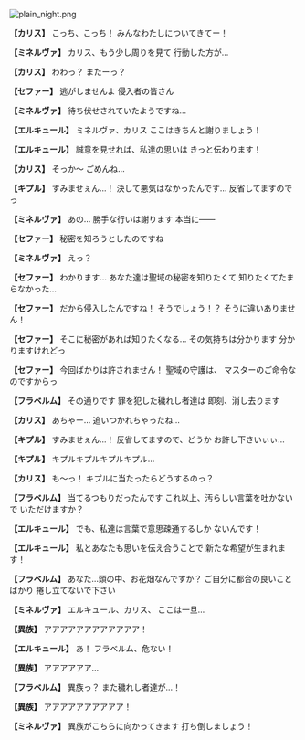 
![plain_night.png](../images/backgrounds/plain_night.png)

**【カリス】**
こっち、こっち！
みんなわたしについてきてー！

**【ミネルヴァ】**
カリス、もう少し周りを見て
行動した方が…

**【カリス】**
わわっ？
またーっ？

**【セファー】**
逃がしませんよ
侵入者の皆さん

**【ミネルヴァ】**
待ち伏せされていたようですね…

**【エルキュール】**
ミネルヴァ、カリス
ここはきちんと謝りましょう！

**【エルキュール】**
誠意を見せれば、私達の思いは
きっと伝わります！

**【カリス】**
そっか～
ごめんね…

**【キプル】**
すみませぇん…！
決して悪気はなかったんです…
反省してますのでっ

**【ミネルヴァ】**
あの…
勝手な行いは謝ります
本当に――

**【セファー】**
秘密を知ろうとしたのですね

**【ミネルヴァ】**
えっ？

**【セファー】**
わかります…
あなた達は聖域の秘密を知りたくて
知りたくてたまらなかった…

**【セファー】**
だから侵入したんですね！
そうでしょう！？
そうに違いありません！

**【セファー】**
そこに秘密があれば知りたくなる…
その気持ちは分かります
分かりますけれどっ

**【セファー】**
今回ばかりは許されません！
聖域の守護は、
マスターのご命令なのですからっ

**【フラベルム】**
その通りです
罪を犯した穢れし者達は
即刻、消し去ります

**【カリス】**
あちゃー…
追いつかれちゃったね…

**【キプル】**
すみませぇん…！
反省してますので、どうか
お許し下さいぃぃ…

**【キプル】**
キプルキプルキプルキプル…

**【カリス】**
も～っ！
キプルに当たったらどうするのっ？

**【フラベルム】**
当てるつもりだったんです
これ以上、汚らしい言葉を吐かないで
いただけますか？

**【エルキュール】**
でも、私達は言葉で意思疎通するしか
ないんです！

**【エルキュール】**
私とあなたも思いを伝え合うことで
新たな希望が生まれます！

**【フラベルム】**
あなた…頭の中、お花畑なんですか？
ご自分に都合の良いことばかり
捲し立てないで下さい

**【ミネルヴァ】**
エルキュール、カリス、
ここは一旦…

**【異族】**
アアアアアアアアアアアア！

**【エルキュール】**
あ！
フラベルム、危ない！

**【異族】**
アアアアアア…

**【フラベルム】**
異族っ？
また穢れし者達が…！

**【異族】**
アアアアアアアアアア！

**【ミネルヴァ】**
異族がこちらに向かってきます
打ち倒しましょう！
